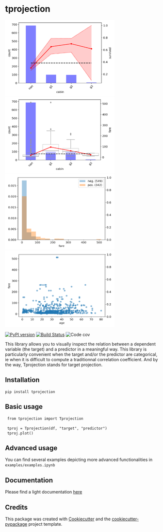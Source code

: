 # tprojection


<div class="row">

<img src="examples/survived_cabin.png" height="250" width="360">
<img src="examples/fare_cabin.png" height="250" width="360">
<img src="examples/survived_fare.png" height="250" width="360">
<img src="examples/fare_age.png" height="250" width="360">

<div class="row">
</div>

[![PyPI version](https://badge.fury.io/py/tprojection.svg)](https://badge.fury.io/py/tprojection)
[![Build Status](https://travis-ci.com/greghor/tprojection.svg?branch=master)](https://travis-ci.com/github/greghor/tprojection)
![Code cov](https://img.shields.io/codecov/c/github/greghor/tprojection)


This library allows you to visually inspect the relation between a dependent variable (the
target) and a predictor in a meaningful way. This library is particularly convenient when the
target and/or the predictor are categorical, ie when it is difficult to compute a traditionnal correlation coefficient.
And by the way, Tprojection stands for target projection.


## Installation

    pip install tprojection

## Basic usage

     from tprojection import Tprojection

     tproj = Tprojection(df, "target", "predictor")
     tproj.plot()

## Advanced usage

You can find several examples depicting more advanced functionalities in `examples/examples.ipynb`

## Documentation

Please find a light documentation [here](https://tprojection.readthedocs.io/en/latest/?)

## Credits

This package was created with [Cookiecutter](https://github.com/audreyr/cookiecutter) and the [cookiecutter-pypackage](https://github.com/audreyr/cookiecutter-pypackage) project template.


